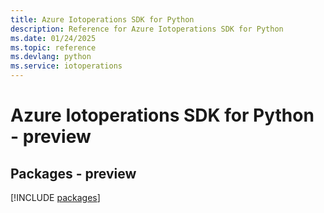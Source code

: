 ```yaml
---
title: Azure Iotoperations SDK for Python
description: Reference for Azure Iotoperations SDK for Python
ms.date: 01/24/2025
ms.topic: reference
ms.devlang: python
ms.service: iotoperations
---
```

# Azure Iotoperations SDK for Python - preview
## Packages - preview
[!INCLUDE [packages](iotoperations-index.md)]